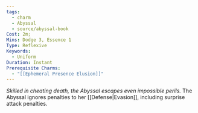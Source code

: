 ```yaml
---
tags:
  - charm
  - Abyssal
  - source/abyssal-book
Cost: 2m; 
Mins: Dodge 3, Essence 1
Type: Reflexive
Keywords:
  - Uniform
Duration: Instant
Prerequisite Charms:
  - "[[Ephemeral Presence Elusion]]"
---
```

*Skilled in cheating death, the Abyssal escapes even impossible perils.*
The Abyssal ignores penalties to her [[Defense|Evasion]], including surprise attack penalties.